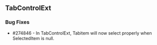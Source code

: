 ## TabControlExt

### Bug Fixes

* \#274846 - In TabControlExt, Tabitem will now select properly when SelectedItem is null.